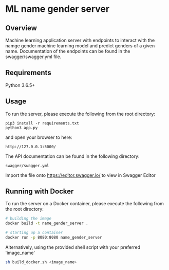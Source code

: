# ML name gender server

## Overview
Machine learning application server with endpoints to interact with the namge gender machine learning model and predict genders of a given name. Documentation of the endpoints can be found in the swagger/swagger.yml file.

## Requirements
Python 3.6.5+

## Usage
To run the server, please execute the following from the root directory:

```
pip3 install -r requirements.txt
python3 app.py
```

and open your browser to here:

```
http://127.0.0.1:5000/
```

The API documentation can be found in the following directory:
```
swagger/swagger.yml
```
Import the file onto https://editor.swagger.io/ to view in Swagger Editor

## Running with Docker

To run the server on a Docker container, please execute the following from the root directory:

```bash
# building the image
docker build -t name_gender_server .

# starting up a container
docker run -p 8080:8080 name_gender_server
```

Alternatively, using the provided shell script with your preferred 'image_name'

```bash
sh build_docker.sh <image_name>
```

